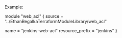 Example:

module "web_acl" {
  source = "../EthanBegalkaTerraformModuleLibrary/web_acl"

  name            = "jenkins-web-acl"
  resource_prefix = "jenkins"
}